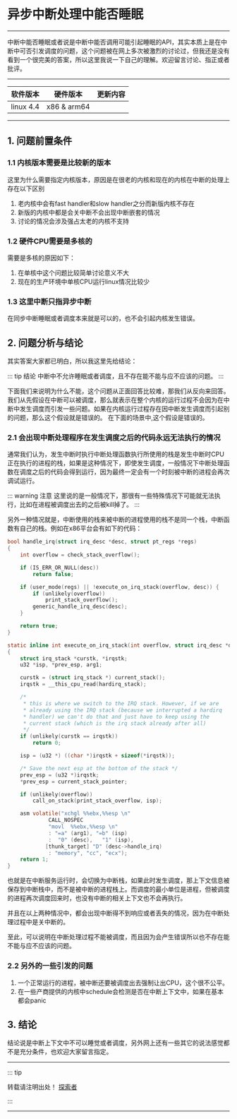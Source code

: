 # 异步中断处理中能否睡眠
---

中断中能否睡眠或者说是中断中能否调用可能引起睡眠的API，其实本质上是在中断中可否引发调度的问题，这个问题被在网上多次被激烈的讨论过，但我还是没有看到一个很完美的答案，所以这里我说一下自己的理解。欢迎留言讨论、指正或者批评。

---

| 软件版本  | 硬件版本 | 更新内容 |
|---------|--------|----------|
|linux 4.4|x86 & arm64|        |

---
## 1. 问题前置条件

### 1.1 内核版本需要是比较新的版本 <Badge text="linux-4.4以上"/>

这里为什么需要指定内核版本，原因是在很老的内核和现在的内核在中断的处理上存在以下区别

1. 老内核中会有fast handler和slow handler之分而新版内核不存在
2. 新版的内核中都是会关中断不会出现中断嵌套的情况
3. 讨论的情况会涉及强占太老的内核不支持


### 1.2 硬件CPU需要是多核的

需要是多核的原因如下：

1. 在单核中这个问题比较简单讨论意义不大
2. 现在的生产环境中单核CPU运行linux情况比较少

### 1.3 这里中断只指异步中断

在同步中断睡眠或者调度本来就是可以的，也不会引起内核发生错误。

## 2. 问题分析与结论

其实答案大家都已明白，所以我这里先给结论：

::: tip 结论
中断中不允许睡眠或者调度，且不存在能不能与应不应该的问题。
:::

下面我们来说明为什么不能，这个问题从正面回答比较难，那我们从反向来回答。
我们从先假设在中断可以被调度，那么就表示在整个内核的运行过程不会因为在中断中发生调度而引发一些问题。如果在内核运行过程存在因中断发生调度而引起别的问题，那么这个假设就是错误的。
在下面的场景中,这个假设是错误的。

### 2.1 会出现中断处理程序在发生调度之后的代码永远无法执行的情况

通常我们认为，发生中断时执行中断处理函数执行所使用的栈是发生中断时CPU正在执行的进程的栈，如果是这种情况下，即使发生调度，一般情况下中断处理函数在调度之后的代码会得到运行，因为最终一定会有一个时刻被中断的进程会再次调试运行。

::: warning 注意
这里说的是一般情况下，那很有一些特殊情况下可能就无法执行，比如在进程被调度出去的之后被kill掉了。
:::

另外一种情况就是，中断使用的栈来被中断的进程使用的栈不是同一个栈，中断函数有自己的栈。例如在x86平台会有如下的代码：

```c
bool handle_irq(struct irq_desc *desc, struct pt_regs *regs)
{
	int overflow = check_stack_overflow();

	if (IS_ERR_OR_NULL(desc))
		return false;

	if (user_mode(regs) || !execute_on_irq_stack(overflow, desc)) {
		if (unlikely(overflow))
			print_stack_overflow();
		generic_handle_irq_desc(desc);
	}

	return true;
}

static inline int execute_on_irq_stack(int overflow, struct irq_desc *desc)
{
	struct irq_stack *curstk, *irqstk;
	u32 *isp, *prev_esp, arg1;

	curstk = (struct irq_stack *) current_stack();
	irqstk = __this_cpu_read(hardirq_stack);

	/*
	 * this is where we switch to the IRQ stack. However, if we are
	 * already using the IRQ stack (because we interrupted a hardirq
	 * handler) we can't do that and just have to keep using the
	 * current stack (which is the irq stack already after all)
	 */
	if (unlikely(curstk == irqstk))
		return 0;

	isp = (u32 *) ((char *)irqstk + sizeof(*irqstk));

	/* Save the next esp at the bottom of the stack */
	prev_esp = (u32 *)irqstk;
	*prev_esp = current_stack_pointer;

	if (unlikely(overflow))
		call_on_stack(print_stack_overflow, isp);

	asm volatile("xchgl	%%ebx,%%esp	\n"
		     CALL_NOSPEC
		     "movl	%%ebx,%%esp	\n"
		     : "=a" (arg1), "=b" (isp)
		     :  "0" (desc),   "1" (isp),
			[thunk_target] "D" (desc->handle_irq)
		     : "memory", "cc", "ecx");
	return 1;
}

```
也就是在中断服务运行时，会切换为中断栈，如果此时发生调度，那上下文信息被保存到中断栈中，而不是被中断的进程栈上。而调度的最小单位是进程，但被调度的进程再次调度回来时，也没有中断的相关上下文也不会再执行。

并且在以上两种情况中，都会出现中断得不到响应或者丢失的情况，因为在中断处理过程中是关中断的。

至此，可以说明在中断处理过程不能被调度，而且因为会产生错误所以也不存在能不能与应不应该的问题。

### 2.2 另外的一些引发的问题

1. 一个正常运行的进程，被中断还要被调度出去强制让出CPU，这个很不公平。
2. 在一些产商提供的内核中schedule会检测是否在中断上下文中，如果在基本都会panic 

## 3. 结论

结论说是中断上下文中不可以睡觉或者调度，另外网上还有一些其它的说法感觉都不是充分条件，也欢迎大家留言指定。

---
::: tip  

转载请注明出处！ [探索者](http://www.tsz.wiki)

:::


---
<Vssue :title="$title"/>
